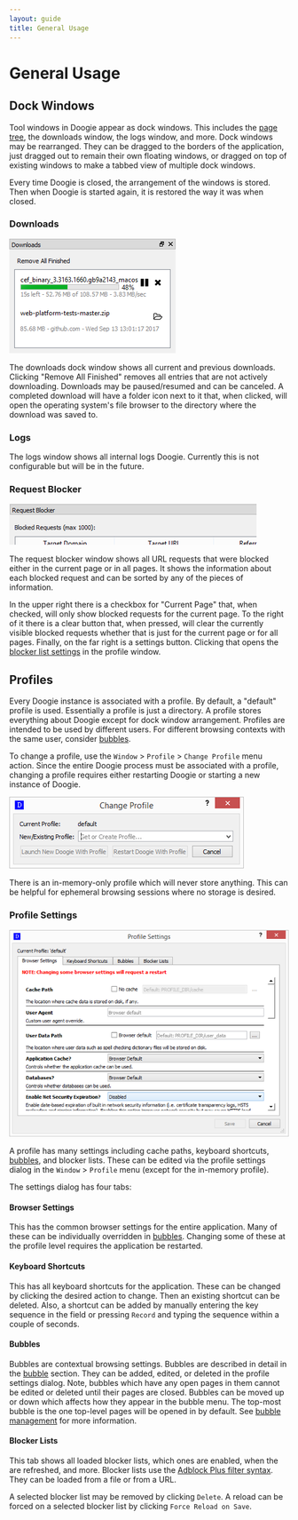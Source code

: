 ```yaml
---
layout: guide
title: General Usage
---
```


# General Usage

## Dock Windows

Tool windows in Doogie appear as dock windows. This includes the [page tree](page-tree), the downloads window, the logs
window, and more. Dock windows may be rearranged. They can be dragged to the borders of the application, just dragged
out to remain their own floating windows, or dragged on top of existing windows to make a tabbed view of multiple dock
windows.

Every time Doogie is closed, the arrangement of the windows is stored. Then when Doogie is started again, it is restored
the way it was when closed.

### Downloads

![Downloads](../img/screenshot-downloads.png)

The downloads dock window shows all current and previous downloads. Clicking "Remove All Finished" removes all entries
that are not actively downloading. Downloads may be paused/resumed and can be canceled. A completed download will have a
folder icon next to it that, when clicked, will open the operating system's file browser to the directory where the
download was saved to.

### Logs

The logs window shows all internal logs Doogie. Currently this is not configurable but will be in the future.

### Request Blocker

![Request Blocker](../img/screenshot-request-blocker-simple.png)

The request blocker window shows all URL requests that were blocked either in the current page or in all pages. It shows
the information about each blocked request and can be sorted by any of the pieces of information.

In the upper right there is a checkbox for "Current Page" that, when checked, will only show blocked requests for the
current page. To the right of it there is a clear button that, when pressed, will clear the currently visible blocked
requests whether that is just for the current page or for all pages. Finally, on the far right is a settings button.
Clicking that opens the [blocker list settings](#blocker-lists) in the profile window.

## Profiles

Every Doogie instance is associated with a profile. By default, a "default" profile is used. Essentially a profile is
just a directory. A profile stores everything about Doogie except for dock window arrangement. Profiles are intended to
be used by different users. For different browsing contexts with the same user, consider [bubbles](bubble).

To change a profile, use the `Window` > `Profile` > `Change Profile` menu action. Since the entire Doogie process must
be associated with a profile, changing a profile requires either restarting Doogie or starting a new instance of Doogie.

![Change Profile](../img/screenshot-change-profile.png)

There is an in-memory-only profile which will never store anything. This can be helpful for ephemeral browsing sessions
where no storage is desired.

### Profile Settings

![Profile Settings](../img/screenshot-profile-settings.png)

A profile has many settings including cache paths, keyboard shortcuts, [bubbles](bubble), and blocker lists. These can
be edited via the profile settings dialog in the `Window` > `Profile` menu (except for the in-memory profile).

The settings dialog has four tabs:

#### Browser Settings

This has the common browser settings for the entire application. Many of these can be individually overridden in
[bubbles](bubble). Changing some of these at the profile level requires the application be restarted.

#### Keyboard Shortcuts

This has all keyboard shortcuts for the application. These can be changed by clicking the desired action to change. Then
an existing shortcut can be deleted. Also, a shortcut can be added by manually entering the key sequence in the field or
pressing `Record` and typing the sequence within a couple of seconds.

#### Bubbles

Bubbles are contextual browsing settings. Bubbles are described in detail in the [bubble](bubble) section. They can be
added, edited, or deleted in the profile settings dialog. Note, bubbles which have any open pages in them cannot be
edited or deleted until their pages are closed. Bubbles can be moved up or down which affects how they appear in the
bubble menu. The top-most bubble is the one top-level pages will be opened in by default. See
[bubble management](bubble#management) for more information.

#### Blocker Lists

This tab shows all loaded blocker lists, which ones are enabled, when the are refreshed, and more. Blocker lists use the
[Adblock Plus filter syntax](https://adblockplus.org/filters). They can be loaded from a file or from a URL.

A selected blocker list may be removed by clicking `Delete`. A reload can be forced on a selected blocker list by
clicking `Force Reload on Save`.